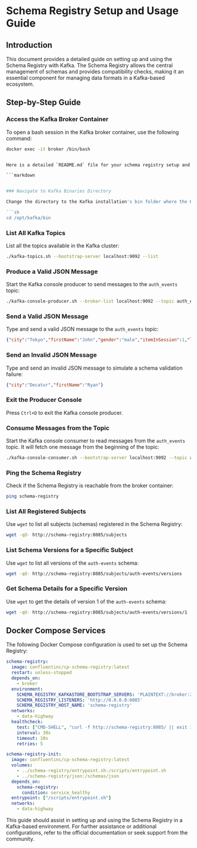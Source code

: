 # Schema Registry Setup and Usage Guide

## Introduction

This document provides a detailed guide on setting up and using the Schema Registry with Kafka. The Schema Registry allows the central management of schemas and provides compatibility checks, making it an essential component for managing data formats in a Kafka-based ecosystem.

## Step-by-Step Guide

### Access the Kafka Broker Container

To open a bash session in the Kafka broker container, use the following command:

```sh
docker exec -it broker /bin/bash


Here is a detailed `README.md` file for your schema registry setup and usage guide in a technical writing style:

```markdown


### Navigate to Kafka Binaries Directory

Change the directory to the Kafka installation's bin folder where the Kafka scripts are located:

```sh
cd /opt/kafka/bin
```

### List All Kafka Topics

List all the topics available in the Kafka cluster:

```sh
./kafka-topics.sh --bootstrap-server localhost:9092 --list
```

### Produce a Valid JSON Message

Start the Kafka console producer to send messages to the `auth_events` topic:

```sh
./kafka-console-producer.sh --broker-list localhost:9092 --topic auth_events
```

### Send a Valid JSON Message

Type and send a valid JSON message to the `auth_events` topic:

```json
{"city":"Tokyo","firstName":"John","gender":"male","itemInSession":1,"lastName":"Doe","lat":35.6895,"level":"free","lon":139.6917,"registration":1582605074,"sessionId":123,"state":"Tokyo","success":true,"ts":1582605074,"userAgent":"Mozilla/5.0","userId":1,"zip":"100-0001"}
```

### Send an Invalid JSON Message

Type and send an invalid JSON message to simulate a schema validation failure:

```json
{"city":"Decatur","firstName":"Ryan"}
```

### Exit the Producer Console

Press `Ctrl+D` to exit the Kafka console producer.

### Consume Messages from the Topic

Start the Kafka console consumer to read messages from the `auth_events` topic. It will fetch one message from the beginning of the topic:

```sh
./kafka-console-consumer.sh --bootstrap-server localhost:9092 --topic auth_events --from-beginning --max-messages 1
```

### Ping the Schema Registry

Check if the Schema Registry is reachable from the broker container:

```sh
ping schema-registry
```

### List All Registered Subjects

Use `wget` to list all subjects (schemas) registered in the Schema Registry:

```sh
wget -qO- http://schema-registry:8085/subjects
```

### List Schema Versions for a Specific Subject

Use `wget` to list all versions of the `auth-events` schema:

```sh
wget -qO- http://schema-registry:8085/subjects/auth-events/versions
```

### Get Schema Details for a Specific Version

Use `wget` to get the details of version 1 of the `auth-events` schema:

```sh
wget -qO- http://schema-registry:8085/subjects/auth-events/versions/1
```

## Docker Compose Services

The following Docker Compose configuration is used to set up the Schema Registry:

```yaml
schema-registry:
  image: confluentinc/cp-schema-registry:latest
  restart: unless-stopped
  depends_on:
    - broker
  environment:
    SCHEMA_REGISTRY_KAFKASTORE_BOOTSTRAP_SERVERS: 'PLAINTEXT://broker:29092'
    SCHEMA_REGISTRY_LISTENERS: 'http://0.0.0.0:8085'
    SCHEMA_REGISTRY_HOST_NAME: 'schema-registry'
  networks:
    - data-highway
  healthcheck:
    test: ["CMD-SHELL", "curl -f http://schema-registry:8085/ || exit 1"]
    interval: 30s
    timeout: 10s
    retries: 5

schema-registry-init:
  image: confluentinc/cp-schema-registry:latest
  volumes:
    - ../schema-registry/entrypoint.sh:/scripts/entrypoint.sh
    - ../schema-registry/json:/schemas/json
  depends_on:
    schema-registry:
      condition: service_healthy
  entrypoint: ["/scripts/entrypoint.sh"]
  networks:
    - data-highway
```

This guide should assist in setting up and using the Schema Registry in a Kafka-based environment. 
For further assistance or additional configurations, refer to the official documentation or seek support from the community.
```



